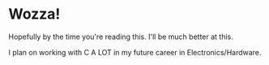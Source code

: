 # Wozza!

Hopefully by the time you're reading this. I'll be much better at this. 

I plan on working with C A LOT in my future career in Electronics/Hardware. 

